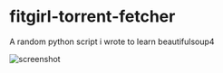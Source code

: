 # fitgirl-torrent-fetcher
A random python script i wrote to learn beautifulsoup4

![screenshot](https://i.imgur.com/Cp4Q9rL.png)
